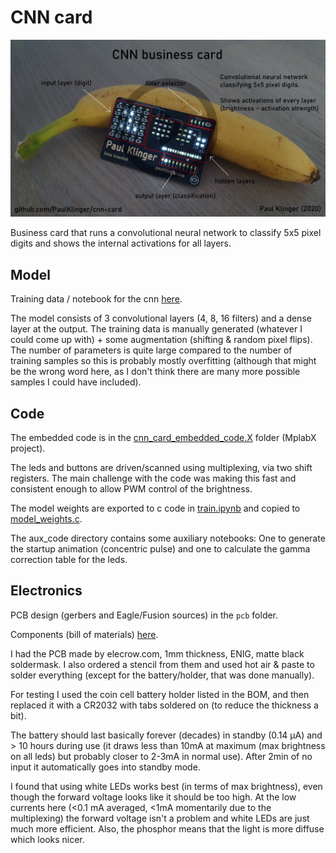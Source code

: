 # CNN card

[![](video_link_image.jpg)](https://youtu.be/wtxGkK6LNEg "Project video")

Business card that runs a convolutional neural network to classify 5x5 pixel digits and shows the internal activations for all layers.



## Model
Training data / notebook for the cnn [here](https://github.com/PaulKlinger/cnn_card/blob/master/cnn).

The model consists of 3 convolutional layers (4, 8, 16 filters) and a dense layer at the output. The training data is manually generated (whatever I could come up with) + some augmentation (shifting & random pixel flips). The number of parameters is quite large compared to the number of training samples so this is probably mostly overfitting (although that might be the wrong word here, as I don't think there are many more possible samples I could have included).


## Code
The embedded code is in the [cnn_card_embedded_code.X](https://github.com/PaulKlinger/cnn_card/tree/master/cnn_card_embedded_code.X) folder (MplabX project).

The leds and buttons are driven/scanned using multiplexing, via two shift registers. The main challenge with the code was making this fast and consistent enough to allow PWM control of the brightness.

The model weights are exported to c code in [train.ipynb](https://github.com/PaulKlinger/cnn_card/blob/master/cnn/train.ipynb) and copied to [model_weights.c](https://github.com/PaulKlinger/cnn_card/blob/master/cnn_card_embedded_code.X/model_weights.c).

The aux_code directory contains some auxiliary notebooks: One to generate the startup animation (concentric pulse) and one to calculate the gamma correction table for the leds.


## Electronics
PCB design (gerbers and Eagle/Fusion sources) in the `pcb` folder.

Components (bill of materials) [here](https://github.com/PaulKlinger/cnn_card/blob/master/bom.csv).

I had the PCB made by elecrow.com, 1mm thickness, ENIG, matte black soldermask. I also ordered a stencil from them and used hot air & paste to solder everything (except for the battery/holder, that was done manually).

For testing I used the coin cell battery holder listed in the BOM, and then replaced it with a CR2032 with tabs soldered on (to reduce the thickness a bit).

The battery should last basically forever (decades) in standby (0.14 µA) and > 10 hours during use (it draws less than 10mA at maximum (max brightness on all leds) but probably closer to 2-3mA in normal use). After 2min of no input it automatically goes into standby mode.

I found that using white LEDs works best (in terms of max brightness), even though the forward voltage looks like it should be too high. At the low currents here (<0.1 mA averaged, <1mA momentarily due to the multiplexing) the forward voltage isn't a problem and white LEDs are just much more efficient. Also, the phosphor means that the light is more diffuse which looks nicer.
